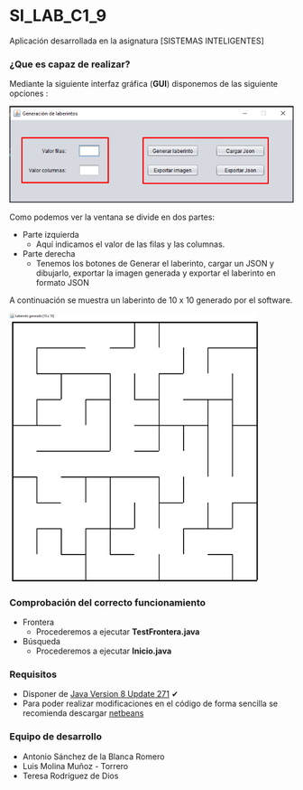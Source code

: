 # SI_LAB_C1_9
Aplicación desarrollada en la asignatura [SISTEMAS INTELIGENTES]

### ¿Que es capaz de realizar?
Mediante la siguiente interfaz gráfica (**GUI**) disponemos de las siguiente opciones :

![Imagen del software1](https://github.com/molinem/SI_LAB_C1_9/blob/main/Software_1.png)

Como podemos ver la ventana se divide en dos partes:
 * Parte izquierda
   * Aquí indicamos el valor de las filas y las columnas.
 * Parte derecha
   * Tenemos los botones de Generar el laberinto, cargar un JSON y dibujarlo, exportar la imagen generada y exportar el laberinto en formato JSON
     
A continuación se muestra un laberinto de 10 x 10 generado por el software.

![Imagen del software2](https://github.com/molinem/SI_LAB_C1_9/blob/main/Software_2.png)

### Comprobación del correcto funcionamiento
* Frontera
  * Procederemos a ejecutar **TestFrontera.java**
* Búsqueda
  * Procederemos a ejecutar **Inicio.java**

### Requisitos 

* Disponer de [Java Version 8 Update 271](https://www.java.com/es/download/manual.jsp) ✔
* Para poder realizar modificaciones en el código de forma sencilla se recomienda descargar [netbeans](https://netbeans.org/downloads/old/8.0/)

### Equipo de desarrollo

- Antonio Sánchez de la Blanca Romero
- Luis Molina Muñoz - Torrero
- Teresa Rodríguez de Dios
